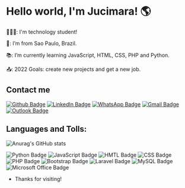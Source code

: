 # Hello world, I'm Jucimara! 🌎

👩🏻‍💻: I'm technology student!

🏡: I’m from Sao Paulo, Brazil.

📚: I’m currently learning JavaScript, HTML, CSS, PHP and Python.

📤: 2022 Goals: create new projects and get a new job.

## Contact me

[![Github Badge](https://img.shields.io/badge/GitHub-100000?style=for-the-badge&logo=github&logoColor=white)](https://github.com/souzajucimara)
[![LinkedIn Badge](https://img.shields.io/badge/LinkedIn-0077B5?style=for-the-badge&logo=linkedin&logoColor=white)](https://www.linkedin.com/in/jucimara-souza-431203198/)
[![WhatsApp Badge](https://img.shields.io/badge/WhatsApp-25D366?style=for-the-badge&logo=whatsapp&logoColor=white)](https://wa.me/qr/CG2BESZY7ZSXO1)
[![Gmail Badge](https://img.shields.io/badge/Gmail-D14836?style=for-the-badge&logo=gmail&logoColor=white)](https://is.gd/OjM3Ej)
[![Outlook Badge](https://img.shields.io/badge/Microsoft_Outlook-0078D4?style=for-the-badge&logo=microsoft-outlook&logoColor=white)](https://is.gd/tcytLN)


## Languages and Tolls:
![Anurag's GitHub stats](https://github-readme-stats.vercel.app/api?username=anuraghazra&show_icons=true&theme=aura)

![Python Badge](https://img.shields.io/badge/Python-14354C?style=for-the-badge&logo=python&logoColor=white)
![JavaScript Badge](https://img.shields.io/badge/JavaScript-F7DF1E?style=for-the-badge&logo=javascript&logoColor=black)
![HMTL Badge](https://img.shields.io/badge/HTML5-E34F26?style=for-the-badge&logo=html5&logoColor=white)
![CSS Badge](https://img.shields.io/badge/CSS3-1572B6?style=for-the-badge&logo=css3&logoColor=white)
![PHP Badge](https://img.shields.io/badge/PHP-777BB4?style=for-the-badge&logo=php&logoColor=white)
![Bootstrap Badge](https://img.shields.io/badge/Bootstrap-563D7C?style=for-the-badge&logo=bootstrap&logoColor=white)
![Laravel Badge](https://img.shields.io/badge/Laravel-FF2D20?style=for-the-badge&logo=laravel&logoColor=white)
![MySQL Badge](https://img.shields.io/badge/MySQL-00000F?style=for-the-badge&logo=mysql&logoColor=white)
![Microsoft Office Badge](https://img.shields.io/badge/Microsoft_Office-D83B01?style=for-the-badge&logo=microsoft-office&logoColor=white)

- Thanks for visiting!

